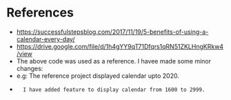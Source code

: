# References
* https://successfulstepsblog.com/2017/11/19/5-benefits-of-using-a-calendar-every-day/
* https://drive.google.com/file/d/1h4gYY9qT71Dfqrs1qRN51ZKLHngKRkw4/view 
* The above code was used as a reference. I havee made some minor changes:
* e.g:  The reference project displayed calendar upto 2020.
*       I have added feature to display calendar from 1600 to 2999. 
